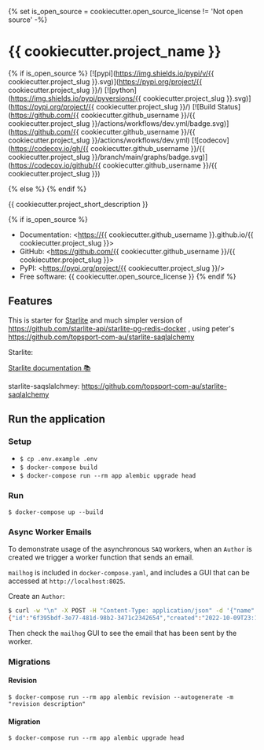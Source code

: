 {% set is_open_source = cookiecutter.open_source_license != 'Not open source' -%}

# {{ cookiecutter.project_name }}

{% if is_open_source %}
[![pypi](https://img.shields.io/pypi/v/{{ cookiecutter.project_slug }}.svg)](https://pypi.org/project/{{ cookiecutter.project_slug }}/)
[![python](https://img.shields.io/pypi/pyversions/{{ cookiecutter.project_slug }}.svg)](https://pypi.org/project/{{ cookiecutter.project_slug }}/)
[![Build Status](https://github.com/{{ cookiecutter.github_username }}/{{ cookiecutter.project_slug }}/actions/workflows/dev.yml/badge.svg)](https://github.com/{{ cookiecutter.github_username }}/{{ cookiecutter.project_slug }}/actions/workflows/dev.yml)
[![codecov](https://codecov.io/gh/{{ cookiecutter.github_username }}/{{ cookiecutter.project_slug }}/branch/main/graphs/badge.svg)](https://codecov.io/github/{{ cookiecutter.github_username }}/{{ cookiecutter.project_slug }})

{% else %}
{% endif %}

{{ cookiecutter.project_short_description }}

{% if is_open_source %}

* Documentation: <<https://{{> cookiecutter.github_username }}.github.io/{{ cookiecutter.project_slug }}>
* GitHub: <<https://github.com/{{> cookiecutter.github_username }}/{{ cookiecutter.project_slug }}>
* PyPI: <<https://pypi.org/project/{{> cookiecutter.project_slug }}/>
* Free software: {{ cookiecutter.open_source_license }}
{% endif %}

## Features

This is starter  for [Starlite](https://github.com/starlite-api/starlite)  and much simpler version of <https://github.com/starlite-api/starlite-pg-redis-docker> , using peter's <https://github.com/topsport-com-au/starlite-saqlalchemy>

Starlite:

[Starlite documentation 📚](https://starlite-api.github.io/starlite/)

starlite-saqslalchmey:
<https://github.com/topsport-com-au/starlite-saqlalchemy>

## Run the application

### Setup

* `$ cp .env.example .env`
* `$ docker-compose build`
* `$ docker-compose run --rm app alembic upgrade head`

### Run

`$ docker-compose up --build`

### Async Worker Emails

To demonstrate usage of the asynchronous `SAQ` workers, when an `Author` is created we trigger a
worker function that sends an email.

`mailhog` is included in `docker-compose.yaml`, and includes a GUI that can be accessed at
`http://localhost:8025`.

Create an `Author`:

```bash
$ curl -w "\n" -X POST -H "Content-Type: application/json" -d '{"name": "James Patterson", "dob": "1974-3-22"}' http://localhost:8000/v1/authors
{"id":"6f395bdf-3e77-481d-98b2-3471c2342654","created":"2022-10-09T23:18:10","updated":"2022-10-09T23:18:10","name":"James Patterson","dob":"1974-03-22"}
```

Then check the `mailhog` GUI to see the email that has been sent by the worker.

### Migrations

#### Revision

`$ docker-compose run --rm app alembic revision --autogenerate -m "revision description"`

#### Migration

`$ docker-compose run --rm app alembic upgrade head`
